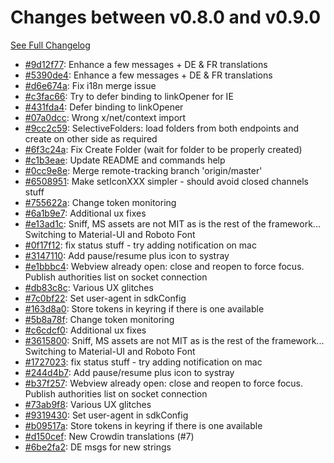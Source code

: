 # Changes between v0.8.0 and v0.9.0

[See Full Changelog](https://github.com/pydio/cells-sync/compare/v0.8.0...v0.9.0)

- [#9d12f77](https://github.com/pydio/cells-sync/commit/9d12f777fb9fe088b6a9ea58bfc8dd3b3d5af4be): Enhance a few messages + DE & FR translations
- [#5390de4](https://github.com/pydio/cells-sync/commit/5390de447bdb3b04a92734c37c1a1745fea7fd69): Enhance a few messages + DE & FR translations
- [#d6e674a](https://github.com/pydio/cells-sync/commit/d6e674ae82208895d012326202f4e5497bc4944c): Fix i18n merge issue
- [#c3fac66](https://github.com/pydio/cells-sync/commit/c3fac666ef64b9f60a826e5f1684dd35eb10d3ed): Try to defer binding to linkOpener for IE
- [#431fda4](https://github.com/pydio/cells-sync/commit/431fda4b4c70602c848360558c0474917154b280): Defer binding to linkOpener
- [#07a0dcc](https://github.com/pydio/cells-sync/commit/07a0dcca7ffc9ef32a59470d490fe00ac9a0c765): Wrong x/net/context import
- [#9cc2c59](https://github.com/pydio/cells-sync/commit/9cc2c59f5eba2452a901098490d74733dd04c0f5): SelectiveFolders: load folders from both endpoints and create on other side as required
- [#6f3c24a](https://github.com/pydio/cells-sync/commit/6f3c24a85e36da3ad2043d66a74b97c4d62c22ed): Fix Create Folder (wait for folder to be properly created)
- [#c1b3eae](https://github.com/pydio/cells-sync/commit/c1b3eae0c6661acba0e7db027fc652a648a30628): Update README and commands help
- [#0cc9e8e](https://github.com/pydio/cells-sync/commit/0cc9e8e04953889a06fdbc6aff8a816cbf7361a4): Merge remote-tracking branch 'origin/master'
- [#6508951](https://github.com/pydio/cells-sync/commit/6508951a322b08aef33e802e05b5dc9c0983e398): Make setIconXXX simpler - should avoid closed channels stuff
- [#755622a](https://github.com/pydio/cells-sync/commit/755622a157190735e6caf5ef425f41f5f15d00a8): Change token monitoring
- [#6a1b9e7](https://github.com/pydio/cells-sync/commit/6a1b9e7fb05a6c300ac19d6d24a8bc8ca1d5e0ef): Additional ux fixes
- [#e13ad1c](https://github.com/pydio/cells-sync/commit/e13ad1cb90297b8297073bb7734b5ef8063e2ce5): Sniff, MS assets are not MIT as is the rest of the framework... Switching to Material-UI and Roboto Font
- [#0f17f12](https://github.com/pydio/cells-sync/commit/0f17f1247d02f57720ac72ca40a9175dd582798e): fix status stuff - try adding notification on mac
- [#3147110](https://github.com/pydio/cells-sync/commit/3147110a627dd739796e951161c47c137904df47): Add pause/resume plus icon to systray
- [#e1bbbc4](https://github.com/pydio/cells-sync/commit/e1bbbc4a728f490fab15d66f59acca9ac6f0740d): Webview already open: close and reopen to force focus. Publish authorities list on socket connection
- [#db83c8c](https://github.com/pydio/cells-sync/commit/db83c8cdf503d32675051273a8e34fc90264f0f1): Various UX glitches
- [#7c0bf22](https://github.com/pydio/cells-sync/commit/7c0bf22d31420a1050522e3c0101ef29c01138cb): Set user-agent in sdkConfig
- [#163d8a0](https://github.com/pydio/cells-sync/commit/163d8a0d0ec1a418e7cc52d9704348a0468d934d): Store tokens in keyring if there is one available
- [#5b8a78f](https://github.com/pydio/cells-sync/commit/5b8a78f09a7148c2cbf98ac51b58c304f6412e31): Change token monitoring
- [#c6cdcf0](https://github.com/pydio/cells-sync/commit/c6cdcf082fa113948a561272a56276218ca7548f): Additional ux fixes
- [#3615800](https://github.com/pydio/cells-sync/commit/3615800e5ebe2ed08d79d6a24f76777230fed266): Sniff, MS assets are not MIT as is the rest of the framework... Switching to Material-UI and Roboto Font
- [#1727023](https://github.com/pydio/cells-sync/commit/1727023e9531a17c19b5cca97d092f25e6167a32): fix status stuff - try adding notification on mac
- [#244d4b7](https://github.com/pydio/cells-sync/commit/244d4b7a7862f33eebaccd44b1d786a71c2f68ed): Add pause/resume plus icon to systray
- [#b37f257](https://github.com/pydio/cells-sync/commit/b37f2579c2bdcadebcb3e15ff7cf125e12b52790): Webview already open: close and reopen to force focus. Publish authorities list on socket connection
- [#73ab9f8](https://github.com/pydio/cells-sync/commit/73ab9f8878739e1a662a10adedea2173424ae657): Various UX glitches
- [#9319430](https://github.com/pydio/cells-sync/commit/93194303ff20a5e0ed85800859f51f525e68fe90): Set user-agent in sdkConfig
- [#b09517a](https://github.com/pydio/cells-sync/commit/b09517af371100053b601c0922d9d5ef6a71c1fd): Store tokens in keyring if there is one available
- [#d150cef](https://github.com/pydio/cells-sync/commit/d150cefc7b28ba38cdda84cc45dc0d359c190f86): New Crowdin translations (#7)
- [#6be2fa2](https://github.com/pydio/cells-sync/commit/6be2fa2b566c616e41ca03627ab41ea38e5f9dae): DE msgs for new strings
